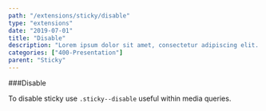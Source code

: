 ```yaml
---
path: "/extensions/sticky/disable"
type: "extensions"
date: "2019-07-01"
title: "Disable"
description: "Lorem ipsum dolor sit amet, consectetur adipiscing elit. Nunc tempus laoreet leo sit amet iaculis."
categories: ["400-Presentation"]
parent: "Sticky"
---
```


###Disable

To disable sticky use `.sticky--disable` useful within media queries.

<demo>
  <div class="demo_item" data-iframe="iframe/demos/sticky/disable">
  </div>
</demo>
